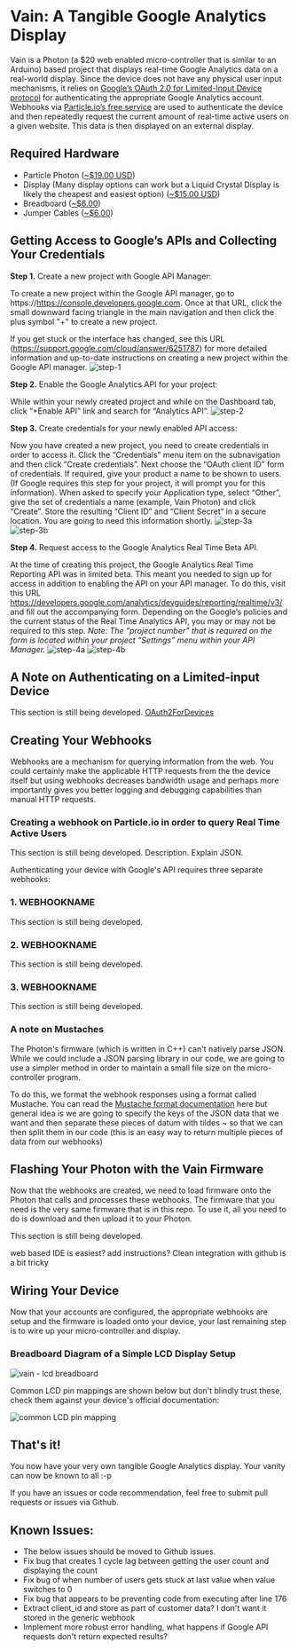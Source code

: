 # Vain: A Tangible Google Analytics Display

Vain is a Photon (a $20 web enabled micro-controller that is similar to an Arduino) based project that displays real-time Google Analytics data on a real-world display. Since the device does not have any physical user input mechanisms, it relies on [Google’s OAuth 2.0 for Limited-Input Device protocol](https://developers.google.com/identity/protocols/OAuth2ForDevices) for authenticating the appropriate Google Analytics account. Webhooks via [Particle.io’s free service](https://www.particle.io) are used to authenticate the device and then repeatedly request the current amount of real-time active users on a given website. This data is then displayed on an external display.

## Required Hardware

* Particle Photon ([~$19.00 USD](https://www.sparkfun.com/products/13774))
* Display (Many display options can work but a Liquid Crystal Display is likely
	the cheapest and easiest option) ([~$15.00 USD](https://www.sparkfun.com/products/9052))
* Breadboard ([~$6.00](https://www.sparkfun.com/products/12615))
* Jumper Cables ([~$6.00](https://www.sparkfun.com/products/8431))

## Getting Access to Google’s APIs and Collecting Your Credentials

**Step 1.** Create a new project with Google API Manager:

To create a new project within the Google API manager, go to https://https://console.developers.google.com. Once at that URL, click the small downward facing triangle in the main navigation and then click the plus symbol "+" to create a new project.

If you get stuck or the interface has changed, see this URL (https://support.google.com/cloud/answer/6251787) for more detailed information and up-to-date instructions on creating a new project within the Google API manager.
![step-1](https://user-images.githubusercontent.com/136573/28741600-ce13fdb8-73ce-11e7-8efb-ac488e2ac1b3.png)

**Step 2.** Enable the Google Analytics API for your project:

While within your newly created project and while on the Dashboard tab, click “+Enable API” link and search for “Analytics API”.
![step-2](https://user-images.githubusercontent.com/136573/28741604-ce1865ec-73ce-11e7-8704-5ab8f37fa563.png)

**Step 3.** Create credentials for your newly enabled API access:

Now you have created a new project, you need to create credentials in order to access it. Click the “Credentials” menu item on the subnavigation and then click “Create credentials”. Next choose the “OAuth client ID” form of credentials. If required, give your product a name to be shown to users. (If Google requires this step for your project, it will prompt you for this information). When asked to specify your Application type, select “Other”, give the set of credentials a name (example, Vain Photon) and click “Create”. Store the resulting “Client ID” and “Client Secret“ in a secure location. You are going to need this information shortly.
![step-3a](https://user-images.githubusercontent.com/136573/28741603-ce146fd2-73ce-11e7-9109-9e76c87e2e94.png)
![step-3b](https://user-images.githubusercontent.com/136573/28741602-ce144cf0-73ce-11e7-96fa-d2023e4da784.png)

**Step 4.** Request access to the Google Analytics Real Time Beta API.

At the time of creating this project, the Google Analytics Real Time Reporting API was in limited beta. This meant you needed to sign up for access in addition to enabling the API on your API manager. To do this, visit this URL https://developers.google.com/analytics/devguides/reporting/realtime/v3/ and fill out the accompanying form. Depending on the Google’s policies and the current status of the Real Time Analytics API, you may or may not be required to this step. *Note: The “project number” that is required on the form is located within your project “Settings” menu within your API Manager.*
![step-4a](https://user-images.githubusercontent.com/136573/28741606-ce2b8b72-73ce-11e7-95c5-26e7dc608574.png)
![step-4b](https://user-images.githubusercontent.com/136573/28741605-ce28e98a-73ce-11e7-98a0-a234c715238c.png)


## A Note on Authenticating on a Limited-input Device
This section is still being developed. [OAuth2ForDevices](https://developers.google.com/identity/protocols/OAuth2ForDevices)


## Creating Your Webhooks

Webhooks are a mechanism for querying information from the web. You could certainly
make the applicable HTTP requests from the the device itself but using webhooks
decreases bandwidth usage and perhaps more importantly gives you better logging
and debugging capabilities than manual HTTP requests.

### Creating a webhook on Particle.io in order to query Real Time Active Users

This section is still being developed.
Description. Explain JSON.



Authenticating your device with Google's API requires three separate webhooks:

### 1. WEBHOOKNAME

This section is still being developed.

### 2. WEBHOOKNAME

This section is still being developed.

### 3. WEBHOOKNAME

This section is still being developed.


### A note on Mustaches

The Photon's firmware (which is written in C++) can't natively parse JSON. While
we could include a JSON parsing library in our code, we are going to use a simpler
method in order to maintain a small file size on the micro-controller program.

To do this, we format the webhook responses using a format called Mustache. You
can read the [Mustache format documentation](http://mustache.github.io/) here but
general idea is we are going to specify the keys of the JSON data that we want
and then separate these pieces of datum with tildes ~ so that we can then split
them in our code (this is an easy way to return multiple pieces of data from our
webhooks)


## Flashing Your Photon with the Vain Firmware
Now that the webhooks are created, we need to load firmware onto the Photon that
calls and processes these webhooks. The firmware that you need is the very same
firmware that is in this repo. To use it, all you need to do is download and then
upload it to your Photon.

This section is still being developed.

web based IDE is easiest? add instructions? Clean integration with github is a bit tricky


## Wiring Your Device
Now that your accounts are configured, the appropriate webhooks are setup
and the firmware is loaded onto your device, your last remaining step is to wire
up your micro-controller and display.

### Breadboard Diagram of a Simple LCD Display Setup

![vain - lcd breadboard](https://user-images.githubusercontent.com/136573/28605821-7bf1d534-7188-11e7-8153-0963185340b7.png)

Common LCD pin mappings are shown below but don't blindly trust these, check them
against your device's official documentation:

![common LCD pin mapping](https://user-images.githubusercontent.com/136573/28605838-953b324c-7188-11e7-8aac-433b90a65852.png)


## That's it!
You now have your very own tangible Google Analytics display. Your vanity can
now be known to all :-p

If you have an issues or code recommendation, feel free to submit pull requests
or issues via Github.


## Known Issues:
* The below issues should be moved to Github issues.
* Fix bug that creates 1 cycle lag between getting the user count and displaying the count
* Fix bug of when number of users gets stuck at last value when value switches to 0
* Fix bug that appears to be preventing code from executing after line 176
* Extract client_id and store as part of customer data? I don't want it stored in the generic webhook
* Implement more robust error handling, what happens if Google API requests don't return expected results?

